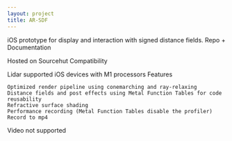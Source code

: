 ```yaml
---
layout: project
title: AR-SDF
---
```


iOS prototype for display and interaction with signed distance fields.
Repo + Documentation

Hosted on Sourcehut
Compatibility

Lidar supported iOS devices with M1 processors
Features

    Optimized render pipeline using conemarching and ray-relaxing
    Distance fields and post effects using Metal Function Tables for code reusability
    Refractive surface shading
    Performance recording (Metal Function Tables disable the profiler)
    Record to mp4

Video not supported
